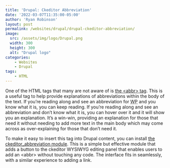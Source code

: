 ```yaml
---
title: 'Drupal: Ckeditor Abbreviation'
date: '2022-03-07T11:35:00-05:00'
author: 'Ryan Robinson'
layout: post
permalink: /websites/drupal/drupal-ckeditor-abbreviation/
image: 
  src: /assets/img/logo/Drupal.png
  width: 300
  height: 300
  alt: "Drupal logo"
categories:
    - Websites
    - Drupal
tags:
    - HTML
---
```


One of the HTML tags that many are not aware of is [the &lt;abbr&gt; tag](https://www.w3schools.com/TAGS/tag_abbr.asp). This is a useful tag to help provide explanations of abbreviations within the body of the text. If you’re reading along and see an abbreviation for <abbr title="WordPress">WP</abbr> and you know what it is, you can keep reading. If you’re reading along and see an abbreviation and don’t know what it is, you can hover over it and it will show you an explanation. It’s a win-win, providing an explanation for those that need it without needing to add more text in the main body which may come across as over-explaining for those that don’t need it.

To make it easy to insert this tag into Drupal content, you can install [the ckeditor\_abbreviation module](https://www.drupal.org/project/ckeditor_abbreviation). This is a simple but effective module that adds a button to the ckeditor WYSIWYG editing panel that enables users to add an &lt;abbr&gt; without touching any code. The interface fits in seamlessly, with a similar experience to adding a link.
